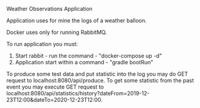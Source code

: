 Weather Observations Application

Application uses for mine the logs of a weather balloon.

Docker uses only for running RabbitMQ.

To run application you must:
1. Start rabbit - run the command -  "docker-compose up -d"
2. Application start within a command - "gradle bootRun"

To produce some test data and put statistic into the log you may do GET request to localhost:8080/api/produce.
To get some statistic from the past event you may execute  GET request to
localhost:8080/api/statistics/history?dateFrom=2019-12-23T12:00&dateTo=2020-12-23T12:00.
